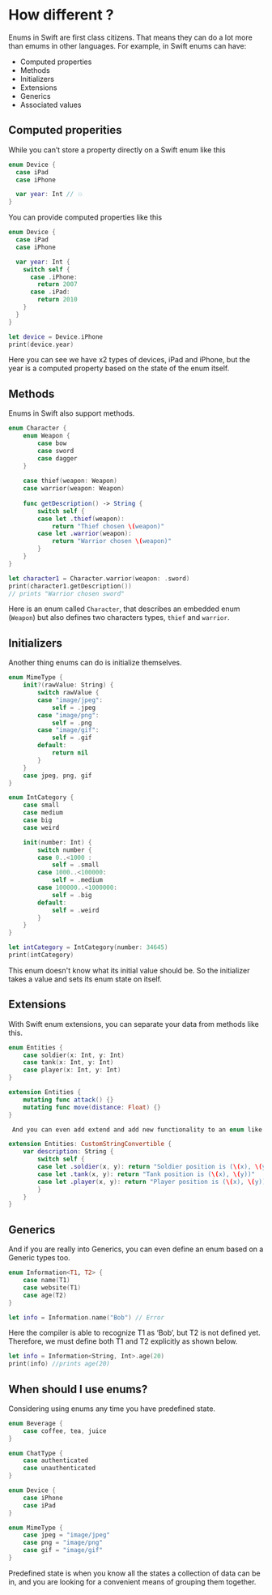 # How different ?

Enums in Swift are first class citizens. That means they can do a lot more than emums in other languages. For example, in Swift enums can have:

- Computed properties
- Methods
- Initializers
- Extensions
- Generics
- Associated values

## Computed properities

While you can’t store a property directly on a Swift enum like this

```swift
enum Device {
  case iPad
  case iPhone

  var year: Int // 💥
}
```

You can provide computed properties like this

```swift
enum Device {
  case iPad
  case iPhone

  var year: Int {
    switch self {
      case .iPhone: 
        return 2007
      case .iPad: 
        return 2010
    }
  }
}

let device = Device.iPhone
print(device.year)
```

Here you can see we have x2 types of devices, iPad and iPhone, but the year is a computed property based on the state of the enum itself.

## Methods

Enums in Swift also support methods.

```swift
enum Character {
    enum Weapon {
        case bow
        case sword
        case dagger
    }
    
    case thief(weapon: Weapon)
    case warrior(weapon: Weapon)
    
    func getDescription() -> String {
        switch self {
        case let .thief(weapon):
            return "Thief chosen \(weapon)"
        case let .warrior(weapon):
            return "Warrior chosen \(weapon)"
        }
    }
}

let character1 = Character.warrior(weapon: .sword)
print(character1.getDescription())
// prints "Warrior chosen sword"
```

Here is an enum called `Character`, that describes an embedded enum (`Weapon`) but also defines two characters types, `thief` and `warrior`.

## Initializers

Another thing enums can do is initialize themselves.

```swift
enum MimeType {
    init?(rawValue: String) {
        switch rawValue {
        case "image/jpeg":
            self = .jpeg
        case "image/png":
            self = .png
        case "image/gif":
            self = .gif
        default:
            return nil
        }
    }
    case jpeg, png, gif
}
```

```swift
enum IntCategory {
    case small
    case medium
    case big
    case weird

    init(number: Int) {
        switch number {
        case 0..<1000 :
            self = .small
        case 1000..<100000:
            self = .medium
        case 100000..<1000000:
            self = .big
        default:
            self = .weird
        }
    }
}

let intCategory = IntCategory(number: 34645)
print(intCategory)
```

This enum doesn't know what its initial value should be. So the initializer takes a value and sets its enum state on itself.

## Extensions

With Swift enum extensions, you can separate your data from methods like this.

```swift
enum Entities {
    case soldier(x: Int, y: Int)
    case tank(x: Int, y: Int)
    case player(x: Int, y: Int)
}

extension Entities {
    mutating func attack() {}
    mutating func move(distance: Float) {}
}

 And you can even add extend and add new functionality to an enum like this.

extension Entities: CustomStringConvertible {
    var description: String {
        switch self {
        case let .soldier(x, y): return "Soldier position is (\(x), \(y))"
        case let .tank(x, y): return "Tank position is (\(x), \(y))"
        case let .player(x, y): return "Player position is (\(x), \(y))"
        }
    }
}
```

## Generics

And if you are really into Generics, you can even define an enum based on a Generic types too.

```swift
enum Information<T1, T2> {
    case name(T1)
    case website(T1)
    case age(T2)
}

let info = Information.name("Bob") // Error
```

Here the compiler is able to recognize T1 as ‘Bob’, but T2 is not defined yet. Therefore, we must define both T1 and T2 explicitly as shown below.

```swift
let info = Information<String, Int>.age(20)
print(info) //prints age(20)
```


## When should I use enums?

Considering using enums any time you have predefined state. 

```swift
enum Beverage {
    case coffee, tea, juice
}

enum ChatType {
    case authenticated
    case unauthenticated
}

enum Device {
    case iPhone
    case iPad
}

enum MimeType {
    case jpeg = "image/jpeg"
    case png = "image/png"
    case gif = "image/gif"
}
```

Predefined state is when you know all the states a collection of data can be in, and you are looking for a convenient means of grouping them together.

